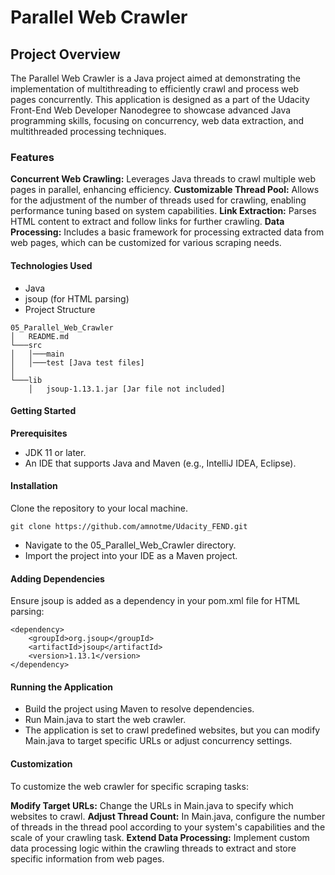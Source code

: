 # Parallel Web Crawler

## Project Overview

The Parallel Web Crawler is a Java project aimed at demonstrating the implementation of multithreading to efficiently crawl and process web pages concurrently. This application is designed as a part of the Udacity Front-End Web Developer Nanodegree to showcase advanced Java programming skills, focusing on concurrency, web data extraction, and multithreaded processing techniques.

### Features

**Concurrent Web Crawling:** Leverages Java threads to crawl multiple web pages in parallel, enhancing efficiency.
**Customizable Thread Pool:** Allows for the adjustment of the number of threads used for crawling, enabling performance tuning based on system capabilities.
**Link Extraction:** Parses HTML content to extract and follow links for further crawling.
**Data Processing:** Includes a basic framework for processing extracted data from web pages, which can be customized for various scraping needs.

#### Technologies Used

* Java
* jsoup (for HTML parsing)
* Project Structure

```
05_Parallel_Web_Crawler
│   README.md
└───src
│   │───main
│   │───test [Java test files]
│   
└───lib
    │   jsoup-1.13.1.jar [Jar file not included]
```

#### Getting Started

**Prerequisites**
* JDK 11 or later.
* An IDE that supports Java and Maven (e.g., IntelliJ IDEA, Eclipse).

#### Installation

Clone the repository to your local machine.
```
git clone https://github.com/amnotme/Udacity_FEND.git
```
* Navigate to the 05_Parallel_Web_Crawler directory.
* Import the project into your IDE as a Maven project.

#### Adding Dependencies

Ensure jsoup is added as a dependency in your pom.xml file for HTML parsing:

```
<dependency>
    <groupId>org.jsoup</groupId>
    <artifactId>jsoup</artifactId>
    <version>1.13.1</version>
</dependency>
```

#### Running the Application

* Build the project using Maven to resolve dependencies.
* Run Main.java to start the web crawler.
* The application is set to crawl predefined websites, but you can modify Main.java to target specific URLs or adjust concurrency settings.

#### Customization

To customize the web crawler for specific scraping tasks:

**Modify Target URLs:** Change the URLs in Main.java to specify which websites to crawl.
**Adjust Thread Count:** In Main.java, configure the number of threads in the thread pool according to your system's capabilities and the scale of your crawling task.
**Extend Data Processing:** Implement custom data processing logic within the crawling threads to extract and store specific information from web pages.
